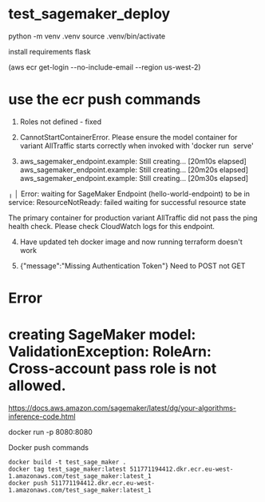 # test_sagemaker_deploy

python -m venv .venv
source .venv/bin/activate

install requirements
flask

(aws ecr get-login --no-include-email --region us-west-2)

# use the ecr push commands

<!-- Issues -->

1. Roles not defined - fixed
2. CannotStartContainerError. Please ensure the model container for variant AllTraffic starts correctly when invoked with 'docker run <image> serve'

3. aws_sagemaker_endpoint.example: Still creating... [20m10s elapsed]
aws_sagemaker_endpoint.example: Still creating... [20m20s elapsed]
aws_sagemaker_endpoint.example: Still creating... [20m30s elapsed]

╷
│ Error: waiting for SageMaker Endpoint (hello-world-endpoint) to be in service: ResourceNotReady: failed waiting for successful resource state

The primary container for production variant AllTraffic did not pass the ping health check. Please check CloudWatch logs for this endpoint.

4. Have updated teh docker image and now running terraform doesn't work
<!-- when attempt to call invocations -->
<UnknownOperationException/>

5. {"message":"Missing Authentication Token"}
Need to POST not GET
# Error
# creating SageMaker model: ValidationException: RoleArn: Cross-account pass role is not allowed.

<!-- For goodness sake -->
https://docs.aws.amazon.com/sagemaker/latest/dg/your-algorithms-inference-code.html

docker run -p 8080:8080 <image-name>

Docker push commands
```
docker build -t test_sage_maker .
docker tag test_sage_maker:latest 511771194412.dkr.ecr.eu-west-1.amazonaws.com/test_sage_maker:latest_1
docker push 511771194412.dkr.ecr.eu-west-1.amazonaws.com/test_sage_maker:latest_1
```
